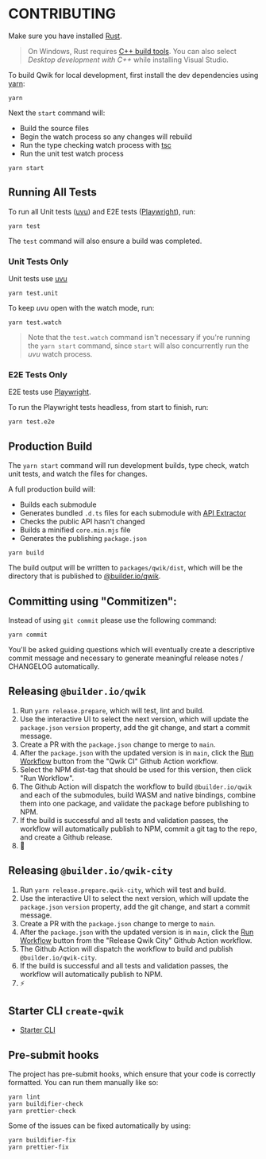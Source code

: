 # CONTRIBUTING

Make sure you have installed [Rust](https://www.rust-lang.org/it/tools/install).

> On Windows, Rust requires [C++ build tools](https://visualstudio.microsoft.com/it/visual-cpp-build-tools/). You can also select _Desktop development with C++_
while installing Visual Studio.

To build Qwik for local development, first install the dev dependencies using [yarn](https://yarnpkg.com/):

```
yarn
```

Next the `start` command will:

- Build the source files
- Begin the watch process so any changes will rebuild
- Run the type checking watch process with [tsc](https://www.typescriptlang.org/docs/handbook/compiler-options.html)
- Run the unit test watch process

```
yarn start
```

## Running All Tests

To run all Unit tests ([uvu](https://github.com/lukeed/uvu)) and E2E tests ([Playwright](https://playwright.dev/)), run:

```
yarn test
```

The `test` command will also ensure a build was completed.

### Unit Tests Only

Unit tests use [uvu](https://github.com/lukeed/uvu)

```
yarn test.unit
```

To keep _uvu_ open with the watch mode, run:

```
yarn test.watch
```

> Note that the `test.watch` command isn't necessary if you're running the `yarn start` command, since `start` will also concurrently run the _uvu_ watch process.

### E2E Tests Only

E2E tests use [Playwright](https://playwright.dev/).

To run the Playwright tests headless, from start to finish, run:

```
yarn test.e2e
```

## Production Build

The `yarn start` command will run development builds, type check, watch unit tests, and watch the files for changes.

A full production build will:

- Builds each submodule
- Generates bundled `.d.ts` files for each submodule with [API Extractor](https://api-extractor.com/)
- Checks the public API hasn't changed
- Builds a minified `core.min.mjs` file
- Generates the publishing `package.json`

```
yarn build
```

The build output will be written to `packages/qwik/dist`, which will be the directory that is published
to [@builder.io/qwik](https://www.npmjs.com/package/@builder.io/qwik).

## Committing using "Commitizen":

Instead of using `git commit` please use the following command:

```shell
yarn commit
```

You'll be asked guiding questions which will eventually create a descriptive commit message and necessary to generate meaningful release notes / CHANGELOG automatically.

## Releasing `@builder.io/qwik`

1. Run `yarn release.prepare`, which will test, lint and build.
2. Use the interactive UI to select the next version, which will update the `package.json` `version` property, add the git change, and start a commit message.
3. Create a PR with the `package.json` change to merge to `main`.
4. After the `package.json` with the updated version is in `main`, click the [Run Workflow](https://github.com/BuilderIO/qwik/actions/workflows/ci.yml) button from the "Qwik CI" Github Action workflow.
5. Select the NPM dist-tag that should be used for this version, then click "Run Workflow".
6. The Github Action will dispatch the workflow to build `@builder.io/qwik` and each of the submodules, build WASM and native bindings, combine them into one package, and validate the package before publishing to NPM.
7. If the build is successful and all tests and validation passes, the workflow will automatically publish to NPM, commit a git tag to the repo, and create a Github release.
8. 🚀

## Releasing `@builder.io/qwik-city`

1. Run `yarn release.prepare.qwik-city`, which will test and build.
2. Use the interactive UI to select the next version, which will update the `package.json` `version` property, add the git change, and start a commit message.
3. Create a PR with the `package.json` change to merge to `main`.
4. After the `package.json` with the updated version is in `main`, click the [Run Workflow](https://github.com/BuilderIO/qwik/actions/workflows/release-qwik-city.yml) button from the "Release Qwik City" Github Action workflow.
5. The Github Action will dispatch the workflow to build and publish `@builder.io/qwik-city`.
6. If the build is successful and all tests and validation passes, the workflow will automatically publish to NPM.
7. ⚡️

## Starter CLI `create-qwik`

- [Starter CLI](https://github.com/BuilderIO/qwik/blob/main/starters/README.md)

## Pre-submit hooks

The project has pre-submit hooks, which ensure that your code is correctly formatted. You can run them manually like so:

```
yarn lint
yarn buildifier-check
yarn prettier-check
```

Some of the issues can be fixed automatically by using:

```
yarn buildifier-fix
yarn prettier-fix
```
